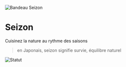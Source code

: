 ![Bandeau Seizon](https://loader-host.seizon.fr/bandeau.png)

# Seizon
Cuisinez la nature au rythme des saisons

> en Japonais, seizon signifie survie, équilibre naturel 

![Statut](https://github.com/gael-pri/seizon/actions/workflows/staging.yml/badge.svg)

